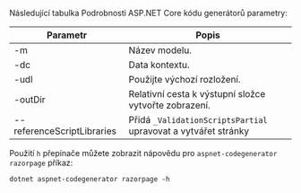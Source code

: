 <a name="codegenerator"></a> Následující tabulka Podrobnosti ASP.NET Core kódu generátorů parametry:

| Parametr               | Popis|
| ----------------- | ------------ |
| -m  | Název modelu. |
| -dc  | Data kontextu. |
| -udl | Použijte výchozí rozložení. |
| -outDir | Relativní cesta k výstupní složce vytvořte zobrazení. |
| --referenceScriptLibraries | Přidá `_ValidationScriptsPartial` upravovat a vytvářet stránky |

Použití `h` přepínače můžete zobrazit nápovědu pro `aspnet-codegenerator razorpage` příkaz:

```console
dotnet aspnet-codegenerator razorpage -h
```
